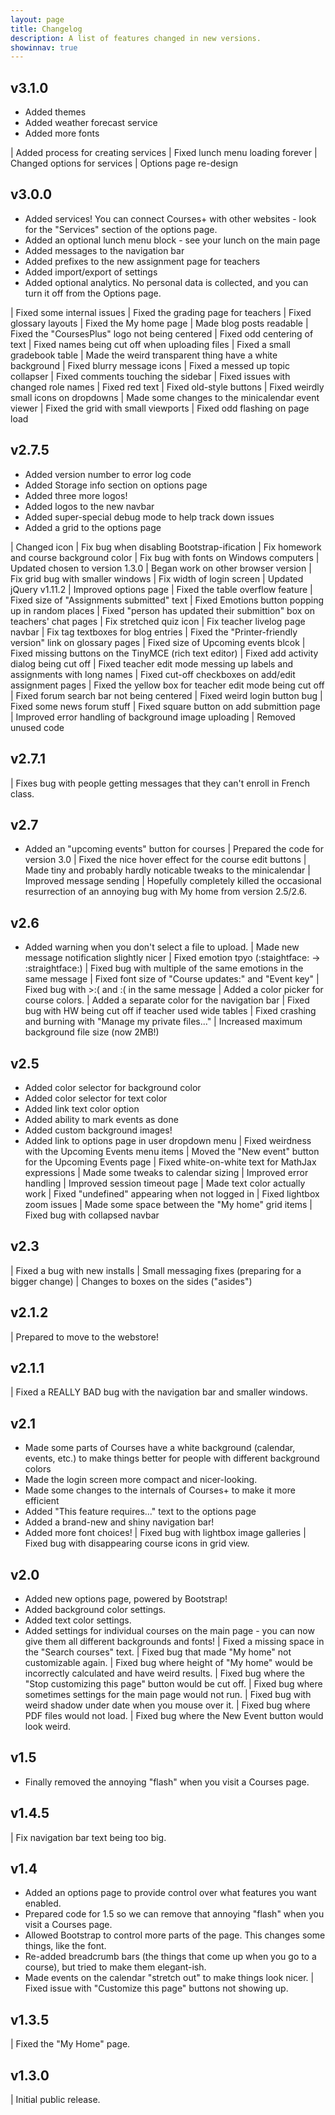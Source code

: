 ```yaml
---
layout: page
title: Changelog
description: A list of features changed in new versions.
showinnav: true
---
```


## v3.1.0
+ Added themes
+ Added weather forecast service
+ Added more fonts

| Added process for creating services
| Fixed lunch menu loading forever
| Changed options for services
| Options page re-design

## v3.0.0
+ Added services! You can connect Courses+ with other websites - look for the "Services" section of the options page.
+ Added an optional lunch menu block - see your lunch on the main page
+ Added messages to the navigation bar
+ Added prefixes to the new assignment page for teachers
+ Added import/export of settings
+ Added optional analytics. No personal data is collected, and you can turn it off from the Options page.

| Fixed some internal issues
| Fixed the grading page for teachers
| Fixed glossary layouts
| Fixed the My home page
| Made blog posts readable
| Fixed the "CoursesPlus" logo not being centered
| Fixed odd centering of text
| Fixed names being cut off when uploading files
| Fixed a small gradebook table
| Made the weird transparent thing have a white background
| Fixed blurry message icons 
| Fixed a messed up topic collapser
| Fixed comments touching the sidebar
| Fixed issues with changed role names
| Fixed red text
| Fixed old-style buttons
| Fixed weirdly small icons on dropdowns
| Made some changes to the minicalendar event viewer
| Fixed the grid with small viewports
| Fixed odd flashing on page load

## v2.7.5
+ Added version number to error log code
+ Added Storage info section on options page
+ Added three more logos!
+ Added logos to the new navbar
+ Added super-special debug mode to help track down issues
+ Added a grid to the options page

| Changed icon
| Fix bug when disabling Bootstrap-ification
| Fix homework and course background color
| Fix bug with fonts on Windows computers
| Updated chosen to version 1.3.0
| Began work on other browser version
| Fix grid bug with smaller windows
| Fix width of login screen
| Updated jQuery v1.11.2
| Improved options page
| Fixed the table overflow feature
| Fixed size of "Assignments submitted" text
| Fixed Emotions button popping up in random places
| Fixed "person has updated their submittion" box on teachers' chat pages
| Fix stretched quiz icon
| Fix teacher livelog page navbar
| Fix tag textboxes for blog entries
| Fixed the "Printer-friendly version" link on glossary pages
| Fixed size of Upcoming events blcok
| Fixed missing buttons on the TinyMCE (rich text editor)
| Fixed add activity dialog being cut off
| Fixed teacher edit mode messing up labels and assignments with long names
| Fixed cut-off checkboxes on add/edit assignment pages
| Fixed the yellow box for teacher edit mode being cut off
| Fixed forum search bar not being centered
| Fixed weird login button bug
| Fixed some news forum stuff
| Fixed square button on add submittion page
| Improved error handling of background image uploading
| Removed unused code

## v2.7.1
| Fixes bug with people getting messages that they can't enroll in French class.

## v2.7
+ Added an "upcoming events" button for courses
| Prepared the code for version 3.0
| Fixed the nice hover effect for the course edit buttons
| Made tiny and probably hardly noticable tweaks to the minicalendar
| Improved message sending
| Hopefully completely killed the occasional resurrection of an annoying bug with My home from version 2.5/2.6.

## v2.6
+ Added warning when you don't select a file to upload.
| Made new message notification slightly nicer
| Fixed emotion tpyo (:staightface: -> :straightface:)
| Fixed bug with multiple of the same emotions in the same message
| Fixed font size of "Course updates:" and "Event key"
| Fixed bug with >:( and :( in the same message
| Added a color picker for course colors.
| Added a separate color for the navigation bar
| Fixed bug with HW being cut off if teacher used wide tables
| Fixed crashing and burning with "Manage my private files..."
| Increased maximum background file size (now 2MB!)

## v2.5
+ Added color selector for background color
+ Added color selector for text color
+ Added link text color option
+ Added ability to mark events as done
+ Added custom background images!
+ Added link to options page in user dropdown menu
| Fixed weirdness with the Upcoming Events menu items
| Moved the "New event" button for the Upcoming Events page
| Fixed white-on-white text for MathJax expressions
| Made some tweaks to calendar sizing
| Improved error handling
| Improved session timeout page
| Made text color actually work
| Fixed "undefined" appearing when not logged in
| Fixed lightbox zoom issues
| Made some space between the "My home" grid items
| Fixed bug with collapsed navbar

## v2.3
| Fixed a bug with new installs
| Small messaging fixes (preparing for a bigger change)
| Changes to boxes on the sides ("asides") 

## v2.1.2
| Prepared to move to the webstore!

## v2.1.1
| Fixed a REALLY BAD bug with the navigation bar and smaller windows.

## v2.1
+ Made some parts of Courses have a white background (calendar, events, etc.) to make things better for people with different background colors
+ Made the login screen more compact and nicer-looking.
+ Made some changes to the internals of Courses+ to make it more efficient
+ Added "This feature requires..." text to the options page
+ Added a brand-new and shiny navigation bar!
+ Added more font choices!
| Fixed bug with lightbox image galleries
| Fixed bug with disappearing course icons in grid view.

## v2.0
+ Added new options page, powered by Bootstrap!
+ Added background color settings.
+ Added text color settings.
+ Added settings for individual courses on the main page - you can now give them all different backgrounds and fonts!
| Fixed a missing space in the "Search courses" text.
| Fixed bug that made "My home" not customizable again.
| Fixed bug where height of "My home" would be incorrectly calculated and have weird results.
| Fixed bug where the "Stop customizing this page" button would be cut off.
| Fixed bug where sometimes settings for the main page would not run.
| Fixed bug with weird shadow under date when you mouse over it.
| Fixed bug where PDF files would not load.
| Fixed bug where the New Event button would look weird.

## v1.5
+ Finally removed the annoying "flash" when you visit a Courses page.

## v1.4.5
| Fix navigation bar text being too big.

## v1.4
+ Added an options page to provide control over what features you want enabled.
+ Prepared code for 1.5 so we can remove that annoying "flash" when you visit a Courses page.
+ Allowed Bootstrap to control more parts of the page. This changes some things, like the font.
+ Re-added breadcrumb bars (the things that come up when you go to a course), but tried to make them elegant-ish.
+ Made events on the calendar "stretch out" to make things look nicer.
| Fixed issue with "Customize this page" buttons not showing up.

## v1.3.5
| Fixed the "My Home" page.

## v1.3.0
| Initial public release.